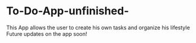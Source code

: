 # To-Do-App-unfinished-
This App allows the user to create his own tasks and organize his lifestyle
Future updates on the app soon!
